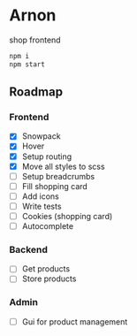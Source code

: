 # Arnon
shop frontend

```sh
npm i
npm start
```

## Roadmap

### Frontend
- [x] Snowpack 
- [x] Hover
- [x] Setup routing
- [x] Move all styles to scss
- [ ] Setup breadcrumbs
- [ ] Fill shopping card
- [ ] Add icons
- [ ] Write tests
- [ ] Cookies (shopping card)
- [ ] Autocomplete

### Backend
- [ ] Get products
- [ ] Store products

### Admin
- [ ] Gui for product management

